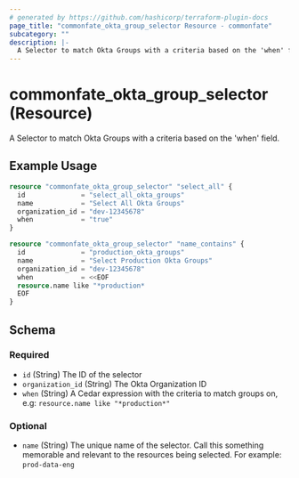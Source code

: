 ```yaml
---
# generated by https://github.com/hashicorp/terraform-plugin-docs
page_title: "commonfate_okta_group_selector Resource - commonfate"
subcategory: ""
description: |-
  A Selector to match Okta Groups with a criteria based on the 'when' field.
---
```


# commonfate_okta_group_selector (Resource)

A Selector to match Okta Groups with a criteria based on the 'when' field.

## Example Usage

```terraform
resource "commonfate_okta_group_selector" "select_all" {
  id              = "select_all_okta_groups"
  name            = "Select All Okta Groups"
  organization_id = "dev-12345678"
  when            = "true"
}

resource "commonfate_okta_group_selector" "name_contains" {
  id              = "production_okta_groups"
  name            = "Select Production Okta Groups"
  organization_id = "dev-12345678"
  when            = <<EOF
  resource.name like "*production*
  EOF
}
```

<!-- schema generated by tfplugindocs -->
## Schema

### Required

- `id` (String) The ID of the selector
- `organization_id` (String) The Okta Organization ID
- `when` (String) A Cedar expression with the criteria to match groups on, e.g: `resource.name like "*production*"`

### Optional

- `name` (String) The unique name of the selector. Call this something memorable and relevant to the resources being selected. For example: `prod-data-eng`


